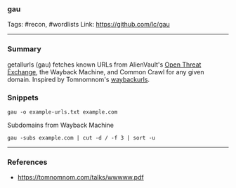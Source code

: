 ### gau
Tags: #recon, #wordlists
Link: https://github.com/lc/gau

---
### Summary

getallurls (gau) fetches known URLs from AlienVault's [Open Threat Exchange](https://otx.alienvault.com), the Wayback Machine, and Common Crawl for any given domain. Inspired by Tomnomnom's [waybackurls](https://github.com/tomnomnom/waybackurls).

### Snippets

`gau -o example-urls.txt example.com`

Subdomains from Wayback Machine

`gau -subs example.com | cut -d / -f 3 | sort -u`

---

### References

* https://tomnomnom.com/talks/wwwww.pdf